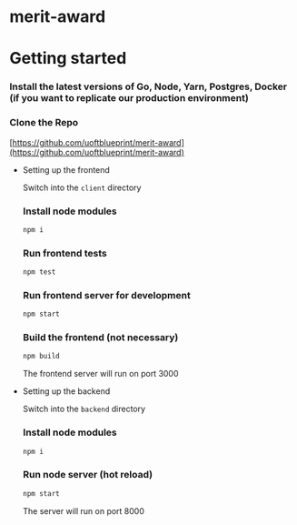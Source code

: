 # merit-award
# Getting started

### Install the latest versions of Go, Node, Yarn, Postgres, Docker (if you want to replicate our production environment)

### Clone the Repo

[https://github.com/uoftblueprint/merit-award](https://github.com/uoftblueprint/merit-award)

<!-- - Setting up the DB

    ### Create a new Postgres database

    ```bash
    createdb meritaward
    ```

    ### Create a Postgres user

    ```sql
    CREATE USER meritawarduser SUPERUSER;
    ```

    ### Make sure your Postgres instance is running on the default port (5432) -->

- Setting up the frontend

    Switch into the `client` directory

    ### Install node modules

    ```bash
    npm i
    ```

    ### Run frontend tests

    ```bash
    npm test
    ```

    ### Run frontend server for development

    ```bash
    npm start
    ```

    ### Build the frontend (not necessary)

    ```bash
    npm build
    ```

    The frontend server will run on port 3000

- Setting up the backend

    Switch into the `backend` directory

    ### Install node modules

    ```bash
    npm i
    ```

    ### Run node server (hot reload)

    ```bash
    npm start
    ```

    The server will run on port 8000

<!-- - Replicating the production environment

    Start the Docker app

    ### Build the docker container

    ```bash
    docker build -t merit-award --build-arg dbpass=meritawardiscool .
    ```

    ### Run the docker container

    ```bash
    docker run -p 8080:8080 -d merit-award
    ```

    Your entire app should be accessible on port 8080 -->
